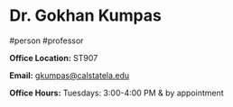 # Dr. Gokhan Kumpas
#person #professor 


**Office Location:** ST907

**Email:** [gkumpas@calstatela.edu](mailto:gkumpas@calstatela.edu)

**Office Hours:** Tuesdays: 3:00-4:00 PM & by appointment
